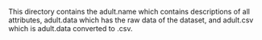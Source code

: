 This directory contains the adult.name which contains descriptions of all attributes, adult.data which has the raw data of
the dataset, and adult.csv which is adult.data converted to .csv.